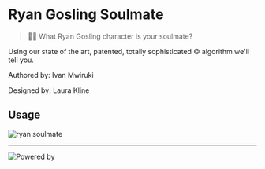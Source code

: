 # Ryan Gosling Soulmate 

> 👱🏻 What Ryan Gosling character is your soulmate? 

Using our state of the art, patented, totally sophisticated © algorithm we'll tell you. 

Authored by: Ivan Mwiruki

Designed by: Laura Kline

## Usage
<img src="media/ryansoulmate.gif" alt="ryan soulmate">


___

![Powered by](https://img.shields.io/badge/powered%20by-Hey%20Girl-orange.svg?style=plastic)
